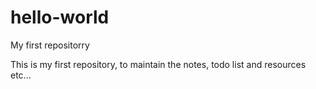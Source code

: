 # hello-world
My first repositorry

This is my first repository, to maintain the notes, todo list and resources etc...


